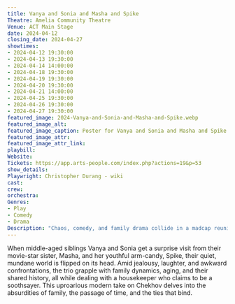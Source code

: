 ```yaml
---
title: Vanya and Sonia and Masha and Spike
Theatre: Amelia Community Theatre
Venue: ACT Main Stage
date: 2024-04-12
closing_date: 2024-04-27
showtimes:
- 2024-04-12 19:30:00
- 2024-04-13 19:30:00
- 2024-04-14 14:00:00
- 2024-04-18 19:30:00
- 2024-04-19 19:30:00
- 2024-04-20 19:30:00
- 2024-04-21 14:00:00
- 2024-04-25 19:30:00
- 2024-04-26 19:30:00
- 2024-04-27 19:30:00
featured_image: 2024-Vanya-and-Sonia-and-Masha-and-Spike.webp
featured_image_alt: 
featured_image_caption: Poster for Vanya and Sonia and Masha and Spike
featured_image_attr: 
featured_image_attr_link: 
playbill:
Website: 
Tickets: https://app.arts-people.com/index.php?actions=19&p=53
show_details: 
Playwright: Christopher Durang - wiki
cast:
crew:
orchestra:
Genres:
- Play
- Comedy
- Drama
Description: "Chaos, comedy, and family drama collide in a madcap reunion filled with sibling rivalry, prophetic housekeepers, and costume parties."
---
```

When middle-aged siblings Vanya and Sonia get a surprise visit from their movie-star sister, Masha, and her youthful arm-candy, Spike, their quiet, mundane world is flipped on its head. Amid jealousy, laughter, and awkward confrontations, the trio grapple with family dynamics, aging, and their shared history, all while dealing with a housekeeper who claims to be a soothsayer. This uproarious modern take on Chekhov delves into the absurdities of family, the passage of time, and the ties that bind.